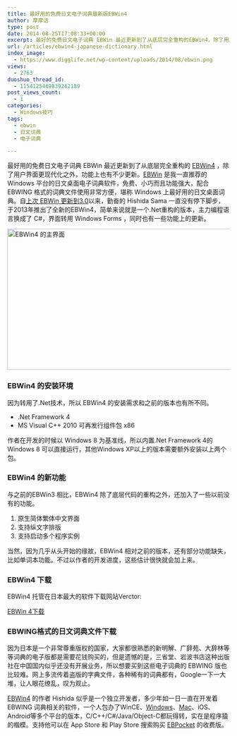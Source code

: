 ```yaml
---
title: 最好用的免费日文电子词典最新版EBWin4
author: 摩摩诘
type: post
date: 2014-08-25T17:08:33+00:00
excerpt: 最好的免费日文电子词典 EBWin 最近更新到了从底层完全重构的EBWin4，除了用户界面更现代化之外，功能上也有不少更新。EBWin 是我一直推荐的 Windows 平台的日文桌面电子词典软件，免费、小巧而且功能强大，配合 EBWING 格式的词典文件使用非常方便。
url: /articles/ebwin4-japanese-dictionary.html
index_image:
  - https://www.digglife.net/wp-content/uploads/2014/08/ebwin.png
views:
  - 2763
duoshuo_thread_id:
  - 1154125469839262189
post_views_count:
  - 1
categories:
  - Windows技巧
tags:
  - ebwin
  - 日文词典
  - 电子词典

---
```

最好用的免费日文电子词典 EBWin 最近更新到了从底层完全重构的 [EBWin4][1] ，除了用户界面更现代化之外，功能上也有不少更新。[EBWin][2] 是我一直推荐的 Windows 平台的日文桌面电子词典软件，免费、小巧而且功能强大，配合 EBWING 格式的词典文件使用非常方便，堪称 Windows 上最好用的日文桌面词典。自[上次 EBWin 更新到3.0][3]以来，勤奋的 Hishida Sama 一直没有停下脚步，于2013年推出了全新的EBWin4，简单来说就是一个.Net重构的版本，主力编程语言换成了 C#，界面转用 Windows Forms ，同时也有一些功能上的更新。

<!--more-->

<img src="https://www.digglife.net/wp-content/uploads/2014/08/ebwin4.png" alt="EBWin4 的主界面" width="540" height="320" class="alignnone size-full wp-image-3856" />

### EBWin4 的安装环境

因为转用了.Net技术，所以 EBWin4 的安装需求和之前的版本也有所不同。

  * .Net Framework 4
  * MS Visual C++ 2010 可再发行组件包 x86

作者在开发的时候以 Windows 8 为基准线，所以内置.Net Framework 4的 Windows 8 可以直接运行，其他Windows XP以上的版本需要额外安装以上两个包。

### EBWin4 的新功能

与之前的EBWin3 相比，EBWin4 除了底层代码的重构之外，还加入了一些以前没有的功能。

  1. 原生简体繁体中文界面
  2. 支持纵文字排版
  3. 支持启动多个程序实例

当然，因为几乎从头开始的缘故，EBWin4 相对之前的版本，还有部分功能缺失，比如单词本功能。不过以作者的开发进度，这些估计很快就会加上来。

### EBWin4 下载

EBWin4 托管在日本最大的软件下载网站Verctor:
  
<a href="http://www.vector.co.jp/soft/dl/winnt/writing/se501948.html" title="EBWin4下载" target="_blank">EBWin 4下载</a>

### EBWING格式的日文词典文件下载

因为日本是一个非常尊重版权的国家，大家都很熟悉的新明解、广辞苑、大辞林等等词典的电子版都是需要花钱购买的，但是遗憾的是，三省堂、岩波书店这种出版社在中国国内似乎还没有开展业务，所以想要买到这些电子词典的 EBWING 版也比较难。网上多流传着盗版的字典文件，各种稀有的词典都有，Google一下一大堆，让人眼花缭乱，叹为观止。

<a href="http://ebstudio.info/manual/EBWin4/EBWin4.html" title="EBWin4 主页" target="_blank">EBWin4</a> 的作者 Hishida 似乎是一个独立开发者，多少年如一日一直在开发着 EBWING 词典相关的软件，一个人包办了WinCE、[Windows][4]、[Mac][5]、iOS、Android等多个平台的版本，C/C++/C#/Java/Object-C都玩得转，实在是程序猿的楷模。支持他可以在 App Store 和 Play Store 搜索购买 [EBPocket][6] 的收费版。

 [1]: https://www.digglife.net/articles/ebwin4-japanese-dictionary.html "最好的免费日文电子词典最新版EBWin4"
 [2]: https://www.digglife.net/articles/tag/ebwin "DiggLife EBWin相关文章"
 [3]: https://www.digglife.net/articles/japanese-edictionary-ebwin-update.html "最好的日文桌面电子词典EBWin更新到3.00"
 [4]: https://www.digglife.net/articles/category/windows-tricks "DiggLife Windows技巧"
 [5]: https://www.digglife.net/articles/category/mac-osx "DiggLife OS X相关文章"
 [6]: https://www.digglife.net/articles/ebpocket-ebwin.html "PPC:EBPocket(EBWin)日文字典下载安装和使用教程"
